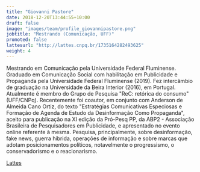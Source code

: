 ```yaml
---
title: "Giovanni Pastore"
date: 2018-12-20T13:44:55+10:00
draft: false
image: "images/team/profile_giovannipastore.png"
jobtitle: "Mestrando (Comunicação, UFF)"
promoted: false
lattesurl: "http://lattes.cnpq.br/1735164282493625"
weight: 4
---
```


Mestrando em Comunicação pela Universidade Federal Fluminense. Graduado em Comunicação Social com habilitação em Publicidade e Propaganda pela Universidade Federal Fluminense (2019). Fez intercâmbio de graduação na Universidade da Beira Interior (2016), em Portugal. Atualmente é membro do Grupo de Pesquisa "ReC: retórica do consumo" (UFF/CNPq). Recentemente foi coautor, em conjunto com Anderson de Almeida Cano Ortiz, do texto "Estratégias Comunicativas Especiosas e Formação de Agenda de Estudo da Desinformação Como Propaganda", aceito para publicação na XI edição da Pró-Pesq PP, da ABP2 - Associação Brasileira de Pesquisadores em Publicidade, e apresentado no evento online referente à mesma. Pesquisa, principalmente, sobre desinformação, fake news, guerra híbrida, operações de informação e sobre marcas que adotam posicionamentos políticos, notavelmente o progressismo, o conservadorismo e o reacionarismo.

<a href="http://lattes.cnpq.br/1735164282493625">Lattes</a>
